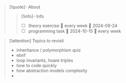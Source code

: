 
> [!quote]- About
> 
> > [!info]- Info
> > - [ ] theory exercise 🔁 every week 📅 2024-09-24
> > - [ ] programming task 🛫 2024-10-15 🔁 every week 
> 
> 
> 


> [!attention] Topics to revisit
> - inheritance / polymorphism quiz
> - ebnf
> - loop invariants, hoare triples
> - how to code quickly
> - how abstraction models complexity
> - 
>   
